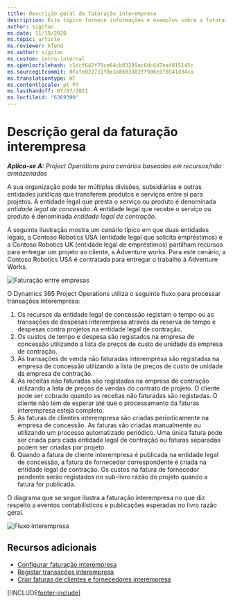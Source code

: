 ```yaml
---
title: Descrição geral da faturação interempresa
description: Este tópico fornece informações e exemplos sobre a faturação interempresa para projetos.
author: sigitac
ms.date: 11/19/2020
ms.topic: article
ms.reviewer: kfend
ms.author: sigitac
ms.custom: intro-internal
ms.openlocfilehash: c1dcf642f79ce64cb83285ac6dc6d7eaf815145c
ms.sourcegitcommit: 0fafe022731f0e1e8693382ff906e3f8541d34ca
ms.translationtype: HT
ms.contentlocale: pt-PT
ms.lasthandoff: 07/07/2021
ms.locfileid: "6369390"
---
```

# <a name="intercompany-invoicing-overview"></a>Descrição geral da faturação interempresa

_**Aplica-se A:** Project Operations para cenários baseados em recursos/não armazenados_

A sua organização pode ter múltiplas divisões, subsidiárias e outras entidades jurídicas que transferem produtos e serviços entre si para projetos. A entidade legal que presta o serviço ou produto é denominada *entidade legal de concessão*. A entidade legal que recebe o serviço ou produto é denominada *entidade legal de contração*.

A seguinte ilustração mostra um cenário típico em que duas entidades legais, a Contoso Robotics USA (entidade legal que solicita empréstimos) e a Contoso Robotics UK (entidade legal de empréstimos) partilham recursos para entregar um projeto ao cliente, a Adventure works. Para este cenário, a Contoso Robotics USA é contratada para entregar o trabalho à Adventure Works.

![Faturação entre empresas](./media/IntercompanyScenario.png) 

O Dynamics 365 Project Operations utiliza o seguinte fluxo para processar transações interempresa:

1. Os recursos da entidade legal de concessão registam o tempo ou as transações de despesas interempresa através da reserva de tempo e despesas contra projetos na entidade legal de contração.
2. Os custos de tempo e despesa são registados na empresa de concessão utilizando a lista de preços de custo de unidade da empresa de contração.
3. As transações de venda não faturadas interempresa são registadas na empresa de concessão utilizando a lista de preços de custo de unidade da empresa de contração.
4. As receitas não faturadas são registadas na empresa de contração utilizando a lista de preços de vendas do contrato de projeto. O cliente pode ser cobrado quando as receitas não faturadas são registadas. O cliente não tem de esperar até que o processamento da faturas interempresa esteja completo.
5. As faturas de clientes interempresa são criadas periodicamente na empresa de concessão. As faturas são criadas manualmente ou utilizando um processo automatizado periódico. Uma única fatura pode ser criada para cada entidade legal de contração ou faturas separadas podem ser criadas por projeto.
6. Quando a fatura de cliente interempresa é publicada na entidade legal de concessão, a fatura de fornecedor correspondente é criada na entidade legal de contração. Os custos na fatura de fornecedor pendente serão registados no sub-livro razão do projeto quando a fatura for publicada.

O diagrama que se segue ilustra a faturação interempresa no que diz respeito a eventos contabilísticos e publicações esperadas no livro razão geral.

![Fluxo interempresa](./media/IntercompanyFlow.png)

## <a name="additional-resources"></a>Recursos adicionais

- [Configurar faturação interempresa](configure-intercompany-invoicing.md)
- [Registar transações interempresa](create-intercompany-transactions.md)
- [Criar faturas de clientes e fornecedores interempresa](create-intercompany-customer-vendor-invoices.md)


[!INCLUDE[footer-include](../includes/footer-banner.md)]